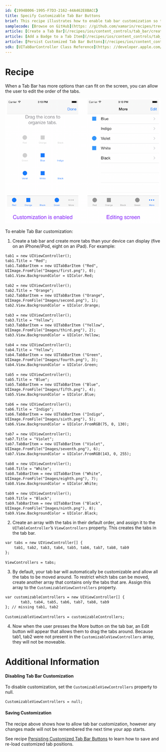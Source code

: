 ```yaml
---
id: {1994B006-1995-F7D3-2162-44A462E8BACC}  
title: Specify Customizable Tab Bar Buttons  
brief: This recipe illustrates how to enable tab bar customization so that users can change the order of tabs.  
samplecode: [Browse on GitHub](https: //github.com/xamarin/recipes/tree/master/ios/content_controls/tab_bar/specify_customizable_tab_bar_buttons)  
article: [Create a Tab Bar](/recipes/ios/content_controls/tab_bar/create_a_tab_bar)  
article: [Add a Badge to a Tab Item](/recipes/ios/content_controls/tab_bar/add_a_badge_to_a_tab_item)  
article: [Persist Customized Tab Bar Buttons](/recipes/ios/content_controls/tab_bar/persist_customized_tab_bar_buttons)  
sdk: [UITabBarController Class Reference](https: //developer.apple.com/library/ios/#documentation/UIKit/Reference/UITabBarController_Class/Reference/Reference.html)  
---
```


<a name="Recipe" class="injected"></a>


# Recipe

When a Tab Bar has more options than can fit on the screen, you can allow the
user to edit the order of the tabs.

 [ ![](Images/Picture_1.png)](Images/Picture_1.png)

To enable Tab Bar customization: 

<ol start="1">
	<li>Create a tab bar and create more tabs than your device can display (five on an iPhone/iPod, eight on an iPad). For example:  </li>
</ol>

```
tab1 = new UIViewController();
tab1.Title = "Red";
tab1.TabBarItem = new UITabBarItem ("Red", UIImage.FromFile("Images/first.png"), 0);
tab1.View.BackgroundColor = UIColor.Red;

tab2 = new UIViewController();
tab2.Title = "Orange";
tab2.TabBarItem = new UITabBarItem ("Orange", UIImage.FromFile("Images/second.png"), 1);
tab2.View.BackgroundColor = UIColor.Orange;

tab3 = new UIViewController();
tab3.Title = "Yellow";
tab3.TabBarItem = new UITabBarItem ("Yellow", UIImage.FromFile("Images/third.png"), 2);
tab3.View.BackgroundColor = UIColor.Yellow;

tab4 = new UIViewController();
tab4.Title = "Yellow";
tab4.TabBarItem = new UITabBarItem ("Green", UIImage.FromFile("Images/fourth.png"), 3);
tab4.View.BackgroundColor = UIColor.Green;

tab5 = new UIViewController();
tab5.Title = "Blue";
tab5.TabBarItem = new UITabBarItem ("Blue", UIImage.FromFile("Images/fifth.png"), 4);
tab5.View.BackgroundColor = UIColor.Blue;

tab6 = new UIViewController();
tab6.Title = "Indigo";
tab6.TabBarItem = new UITabBarItem ("Indigo", UIImage.FromFile("Images/sixth.png"), 5);
tab6.View.BackgroundColor = UIColor.FromRGB(75, 0, 130);

tab7 = new UIViewController();
tab7.Title = "Violet";
tab7.TabBarItem = new UITabBarItem ("Violet", UIImage.FromFile("Images/seventh.png"), 6);
tab7.View.BackgroundColor = UIColor.FromRGB(143, 0, 255);

tab8 = new UIViewController();
tab8.Title = "White";
tab8.TabBarItem = new UITabBarItem ("White", UIImage.FromFile("Images/eighth.png"), 7);
tab8.View.BackgroundColor = UIColor.White;

tab9 = new UIViewController();
tab9.Title = "Black";
tab9.TabBarItem = new UITabBarItem ("Black", UIImage.FromFile("Images/ninth.png"), 8);
tab9.View.BackgroundColor = UIColor.Black;
```

<ol start="2">
	<li>Create an array with the tabs in their default order, and assign it to the <code>UITableController</code>’s <code>ViewControllers</code> property. This creates the tabs in the tab bar.</li>
</ol>


```
var tabs = new UIViewController[] {
	tab1, tab2, tab3, tab4, tab5, tab6, tab7, tab8, tab9
};

ViewControllers = tabs;
```

<ol start="3">
	<li>By default, your tab bar will automatically be customizable and allow all the tabs to be moved around. To restrict which tabs can be moved, create another array that contains only the tabs that are. Assign this array to the <code>CustomizableViewControllers</code> property.</li>
</ol>

```
var customizableControllers = new UIViewController[] {
	   tab3, tab4, tab5, tab6, tab7, tab8, tab9
}; // missing tab1, tab2

CustomizableViewControllers = customizableControllers;
```

<ol start="4">
	<li>Now when the user presses the More button on the tab bar, an Edit button will appear that allows them to drag the tabs around. Because tab1, tab2 were not present in the <code>CustomizableViewControllers</code> array, they will not be moveable.</li>
</ol>


 <a name="Additional_Information" class="injected"></a>


# Additional Information

 <a name="Disabling_Tab_Bar_Customization" class="injected"></a>


#### Disabling Tab Bar Customization

To disable customization, set the <code>CustomizableViewControllers</code> property to
null.

```
CustomizableViewControllers = null;
```

 <a name="Saving_Customization" class="injected"></a>


#### Saving Customization

The recipe above shows how to allow tab bar customization, however any
changes made will not be remembered the next time your app starts.

See recipe [Persisting Customized Tab Bar Buttons](/recipes/ios/content_controls/tab_bar/persist_customized_tab_bar_buttons) to learn how to save and re-load customized tab
positions.